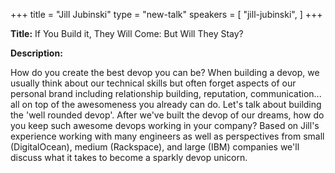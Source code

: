 +++
title = "Jill Jubinski"
type = "new-talk"
speakers = [
        "jill-jubinski",
]
+++
<div class="span-15  ">
  <div class="span-15  last ">
  <p><strong>Title:</strong>
  If You Build it, They Will Come: But Will They Stay?
  </p>

  <p><strong>Description:</strong></p>

  <p>
  How do you create the best devop you can be? When building a devop, we usually
  think about our technical skills but often forget aspects of our personal brand
  including relationship building, reputation, communication... all on top of the
  awesomeness you already can do. Let's talk about building the 'well rounded
  devop'. After we've built the devop of our dreams, how do you keep such awesome
  devops working in your company? Based on Jill's experience working with many
  engineers as well as perspectives from small (DigitalOcean), medium
  (Rackspace), and large (IBM) companies we'll discuss what it takes to become a
  sparkly devop unicorn.
  </p>
  </div>
</div>